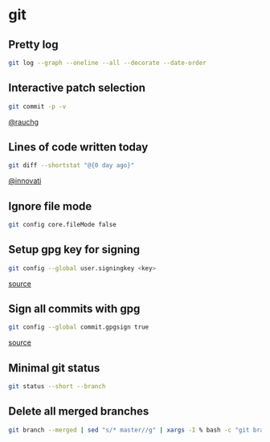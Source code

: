 # git

## Pretty log

```sh
git log --graph --oneline --all --decorate --date-order
```

## Interactive patch selection

```sh
git commit -p -v
```

[@rauchg](https://twitter.com/rauchg/status/778297310694416384)

## Lines of code written today

```sh
git diff --shortstat "@{0 day ago}"
```

[@innovati](https://twitter.com/innovati/status/707386314530930689)

## Ignore file mode

```sh
git config core.fileMode false
```

## Setup gpg key for signing

```sh
git config --global user.signingkey <key>
```

[source](https://git-scm.com/book/en/v2/Git-Tools-Signing-Your-Work)

## Sign all commits with gpg

```sh
git config --global commit.gpgsign true
```

[source](http://stackoverflow.com/questions/10077996/sign-git-commits-with-gpg/20628543#20628543)

## Minimal git status

```sh
git status --short --branch
```

## Delete all merged branches

```sh
git branch --merged | sed "s/* master//g" | xargs -I % bash -c "git branch -d %; git push origin :%"
```
